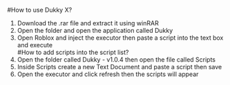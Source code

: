 #How to use Dukky X?
1. Download the .rar file and extract it using winRAR
2. Open the folder and open the application called Dukky
3. Open Roblox and inject the executor then paste a script into the text box and execute
<br>#How to add scripts into the script list?
1. Open the folder called Dukky - v1.0.4 then open the file called Scripts
2. Inside Scripts create a new Text Document and paste a script then save
3. Open the executor and click refresh then the scripts will appear
